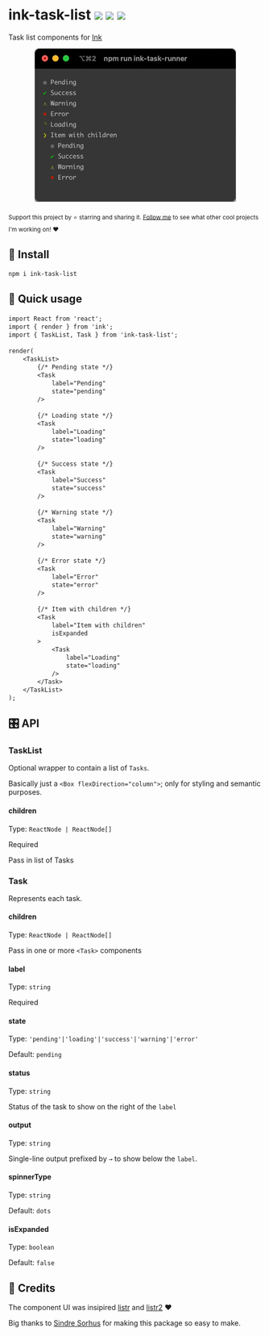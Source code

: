 # ink-task-list <a href="https://npm.im/ink-task-list"><img src="https://badgen.net/npm/v/ink-task-list"></a> <a href="https://npm.im/ink-task-list"><img src="https://badgen.net/npm/dm/ink-task-list"></a> <a href="https://packagephobia.now.sh/result?p=ink-task-list"><img src="https://packagephobia.now.sh/badge?p=ink-task-list"></a>

Task list components for [Ink](https://github.com/vadimdemedes/ink)

<p align="center">
  <img width="400" src=".github/task-list.gif">
</p>

<sub>Support this project by ⭐️ starring and sharing it. [Follow me](https://github.com/privatenumber) to see what other cool projects I'm working on! ❤️</sub>

## 🚀 Install
```sh
npm i ink-task-list
```

## 🚦 Quick usage
```tsx
import React from 'react';
import { render } from 'ink';
import { TaskList, Task } from 'ink-task-list';

render(
    <TaskList>
        {/* Pending state */}
        <Task
            label="Pending"
            state="pending"
        />

        {/* Loading state */}
        <Task
            label="Loading"
            state="loading"
        />

        {/* Success state */}
        <Task
            label="Success"
            state="success"
        />

        {/* Warning state */}
        <Task
            label="Warning"
            state="warning"
        />

        {/* Error state */}
        <Task
            label="Error"
            state="error"
        />

        {/* Item with children */}
        <Task
            label="Item with children"
            isExpanded
        >
            <Task
                label="Loading"
                state="loading"
            />
        </Task>
    </TaskList>
);
```

## 🎛 API

### TaskList

Optional wrapper to contain a list of `Tasks`.

Basically just a `<Box flexDirection="column">`; only for styling and semantic purposes.

#### children
Type: `ReactNode | ReactNode[]`

Required

Pass in list of Tasks

### Task

Represents each task.

#### children
Type: `ReactNode | ReactNode[]`

Pass in one or more `<Task>` components

#### label
Type: `string`

Required
#### state
Type: `'pending'|'loading'|'success'|'warning'|'error'`

Default: `pending`

#### status
Type: `string`

Status of the task to show on the right of the `label`

#### output
Type: `string`

Single-line output prefixed by `→` to show below the `label`.

#### spinnerType
Type: `string`

Default: `dots`

#### isExpanded
Type: `boolean`

Default: `false`

## 🙏 Credits
The component UI was insipired [listr](https://github.com/SamVerschueren/listr) and [listr2](https://github.com/cenk1cenk2/listr2) ❤️

Big thanks to [Sindre Sorhus](https://github.com/sindresorhus) for making this package so easy to make.

